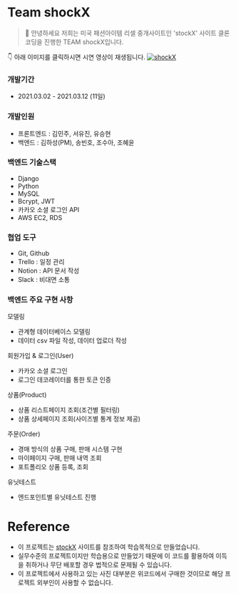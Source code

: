 # Team shockX

> 🙅 안녕하세요 저희는 미국 패션아이템 리셀 중개사이트인 'stockX' 사이트 클론 코딩을 진행한 TEAM shockX입니다.

👇 아래 이미지를 클릭하시면 시연 영상이 재생됩니다.
[![shockX](https://user-images.githubusercontent.com/67499510/114260397-86b30c00-9a0f-11eb-9665-7e66bb7ef5d2.png)](https://youtu.be/4yEd7uMqjMc)

### 개발기간
- 2021.03.02 - 2021.03.12 (11일)

### 개발인원 
- 프론트엔드 : 김민주, 서유진, 유승현
- 백엔드 : 김하성(PM), 송빈호, 조수아, 조혜윤

### 백엔드 기술스택
- Django
- Python
- MySQL
- Bcrypt, JWT
- 카카오 소셜 로그인 API
- AWS EC2, RDS

### 협업 도구
- Git, Github
- Trello : 일정 관리
- Notion : API 문서 작성
- Slack : 비대면 소통

### 백엔드 주요 구현 사항
모델링
- 관계형 데이터베이스 모델링
- 데이터 csv 파일 작성, 데이터 업로더 작성

회원가입 & 로그인(User)
- 카카오 소셜 로그인
- 로그인 데코레이터를 통한 토큰 인증

상품(Product)
- 상품 리스트페이지 조회(조건별 필터링)
- 상품 상세페이지 조회(사이즈별 통계 정보 제공)

주문(Order)
- 경매 방식의 상품 구매, 판매 시스템 구현
- 마이페이지 구매, 판매 내역 조회
- 포트폴리오 상품 등록, 조회

유닛테스트
- 엔드포인트별 유닛테스트 진행

# Reference
- 이 프로젝트는 <a href="https://stockx.com/">stockX</a> 사이트를 참조하여 학습목적으로 만들었습니다.
- 실무수준의 프로젝트이지만 학습용으로 만들었기 때문에 이 코드를 활용하여 이득을 취하거나 무단 배포할 경우 법적으로 문제될 수 있습니다.
- 이 프로젝트에서 사용하고 있는 사진 대부분은 위코드에서 구매한 것이므로 해당 프로젝트 외부인이 사용할 수 없습니다. 
